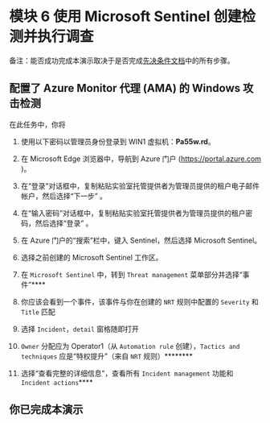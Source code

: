 # 模块 6 使用 Microsoft Sentinel 创建检测并执行调查

备注：能否成功完成本演示取决于是否完成[先决条件文档](00-prerequisites.md)中的所有步骤。 

## 配置了 Azure Monitor 代理 (AMA) 的 Windows 攻击检测

在此任务中，你将 

1. 使用以下密码以管理员身份登录到 WIN1 虚拟机：**Pa55w.rd**。  

1. 在 Microsoft Edge 浏览器中，导航到 Azure 门户 (https://portal.azure.com )。

1. 在“登录”对话框中，复制粘贴实验室托管提供者为管理员提供的租户电子邮件帐户，然后选择“下一步”  。

1. 在“输入密码”对话框中，复制粘贴实验室托管提供者为管理员提供的租户密码，然后选择“登录”  。

1. 在 Azure 门户的“搜索”栏中，键入 Sentinel，然后选择 Microsoft Sentinel。

1. 选择之前创建的 Microsoft Sentinel 工作区。

1. 在 `Microsoft Sentinel` 中，转到 `Threat management` 菜单部分并选择“事件”****

1. 你应该会看到一个事件，该事件与你在创建的 `NRT` 规则中配置的 `Severity` 和 `Title` 匹配

1. 选择 `Incident`，`detail` 窗格随即打开

1. `Owner` 分配应为 Operator1（从 `Automation rule` 创建），`Tactics and techniques` 应是“特权提升”（来自 `NRT` 规则）********

1. 选择“查看完整的详细信息”，查看所有 `Incident management` 功能和 `Incident actions`****

## 你已完成本演示
